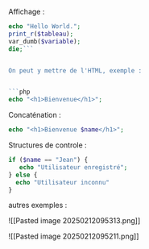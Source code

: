 
Affichage : 

```php
echo "Hello World.";
print_r($tableau);
var_dumb($variable);
die;```


On peut y mettre de l'HTML, exemple :


```php
echo "<h1>Bienvenue</h1>";
```


Concaténation :

```php
echo "<h1>Bienvenue $name</h1>";
```

Structures de controle :

```php
if ($name == "Jean") {
   echo "Utilisateur enregistré";
} else {
  echo "Utilisateur inconnu"
} 
```

autres exemples :

![[Pasted image 20250212095313.png]]

![[Pasted image 20250212095211.png]]














